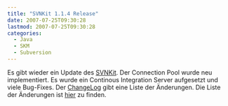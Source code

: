 ```yaml
---
title: "SVNKit 1.1.4 Release"
date: 2007-07-25T09:30:28
lastmod: 2007-07-25T09:30:28
categories:
  - Java
  - SKM
  - Subversion
---
```

Es gibt wieder ein Update des [SVNKit](http://www.svnkit.com). Der Connection Pool wurde neu implementiert. 
Es wurde ein Continous Integration Server aufgesetzt und viele Bug-Fixes. Der [ChangeLog](http://svn.svnkit.com/repos/svnkit/tags/1.1.4/changelog.txt) gibt 
eine Liste der Änderungen.  Die Liste der Änderungen ist [hier](http://svnkit.com/tracker/changelog_page.php) zu finden.
